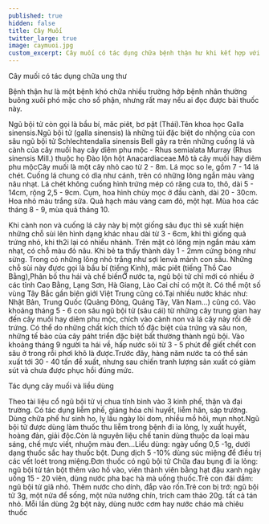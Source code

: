 ```yaml
---
published: true
hidden: false
title: Cây Muối
twitter_large: true
image: caymuoi.jpg
custom_excerpt: Cây muối có tác dụng chữa bệnh thận hư khi kết hợp với cây quýt gai, cây muối, cây mức.
---
```


Cây muối có tác dụng chữa ung thư

Bệnh thận hư là một bệnh khó chữa nhiều trường hớp bệnh nhân thường buông xuôi phó mặc cho số phận, nhưng rất may nếu ai đọc được bài thuốc này.

Ngũ bội tử còn gọi là bầu bí, măc piêt, bơ pật (Thái).Tên khoa học Galla sinensis.Ngũ bội tử (galla sinensis) là những túi đặc biệt do nhộng của con sâu ngũ bội tử Schlechtendalia sinensis Bell gây ra trên những cuống lá và cành của cây muối hay cây diêm phu mộc - Rhus semialata Murray (Rhus sinensis Mill.) thuộc họ Đào lộn hột Anacardiaceae.Mô tả cây muối hay diêm phu mộcCây muối là một cây nhỏ cao từ 2 - 8m. Lá mọc so le, gồm 7 - 14 lá chét. Cuống lá chung có dìa như cánh, trên có những lông ngắn màu vàng nâu nhạt. Lá chét không cuống hình trứng mép có răng cưa to, thô, dài 5 - 14cm, rộng 2,5 - 9cm. Cụm, hoa hình chùy mọc ở đầu cành, dài 20 - 30cm. Hoa nhỏ màu trắng sữa. Quả hạch màu vàng cam đỏ, một hạt. Mùa hoa các tháng 8 - 9, mùa quả tháng 10.

Khi cành non và cuống lá cây này bị một giống sâu đục thì sẽ xuất hiện những chỗ sùi lên hình dạng khác nhau dài từ 3 - 6cm, khi thì giống quả trứng nhỏ, khi th2i lại có nhiều nhánh. Trên mặt cò lông mịn ngắn màu xám nhạt, có chỗ màu đỏ nâu. Khi bẻ ta thấy thành dày 1 - 2mm cứng bóng như sừng. Trong có những lông nhỏ trắng như sợi lenvà mảnh con sâu. Những chỗ sùi này đựơc gọi là bầu bí (tiếng Kinh), măc piêt (tiếng Thồ Cao Bằng),Phân bố thu hái và chế biếnỞ nước ta, ngũ bội tử chỉ mới có nhiều ở các tỉnh Cao Bằng, Lạng Sơn, Hà Giang, Lào Cai chỉ có một ít. Có thể một số vùng Tây Bắc gần biên giới Việt Trung cũng có.Tại nhiều nước khác như: Nhật Bản, Trung Quốc (Quảng Đông, Quảng Tây, Vân Nam…) cũng có. Vào khoảng tháng 5 - 6 con sâu ngũ bội tử (sâu cái) từ những cây trung gian hay đến cây muối hay diêm phu mộc, chích vào cành non và lá cây này rồi đẻ trứng. Có thể do những chất kích thích tố đặc biệt của trứng và sâu non, những tế bào của cây páht triển đặc biệt bất thường thành ngũ bội. Vào khoảng tháng 9 người ta hái về, hấp nước sôi từ 3 - 5 phút để giết chết con sâu ở trong rồi phơi khô là được.Trước đây, hàng năm nước ta có thể sản xuất tới 30 - 40 tấn để xuất, nhưng sau chiến tranh lượng sản xuất có giảm sút và chưa được phục hồi đúng mức.

Tác dụng cây muối và liều dùng

Theo tài liệu cổ ngũ bội tử vị chua tính bình vào 3 kinh phế, thận và đại trường. Có tác dụng liễm phế, giáng hỏa chỉ huyết, liễm hãn, sáp trường. Dùng chữa phế hư sinh ho, lỵ lâu ngày lòi dom, nhiều mồ hôi, mụn nhọt.Ngũ bội tử được dùng làm thuốc thu liễm trong bệnh đi ỉa lỏng, lỵ xuất huyết, hoàng đản, giải độc.Còn là nguyên liệu chế tanin dùng thuộc da loại màu sáng, chế mực viết, nhuộm màu đen…Liều dùng: ngày uống 0,5 -1g, dưới dạng thuốc sắc hay thuốc bột. Dung dịch 5 -10% dùng súc miệng để điều trị các vết loét trong miệng.Đơn thuốc có ngũ bội tử Chữa đau bụng đi ỉa lỏng: ngũ bội tử tán bột thêm vào hồ vào, viên thành viên bằng hạt đậu xanh ngày uống 15 - 20 viên, dùng nước pha bạc hà mà uống thuốc.Trẻ con đái dầm: ngũ bội tử giã nhỏ. Thêm nước cho dính, đắp vào rốn.Trẻ con bị trớ: ngũ bội tử 3g, một nửa để sống, một nửa nướng chín, trích cam thảo 20g. tất cả tán nhỏ. Mỗi lần dùng 2g bột này, dùng nước cơm hay nước cháo mà chiêu thuốc